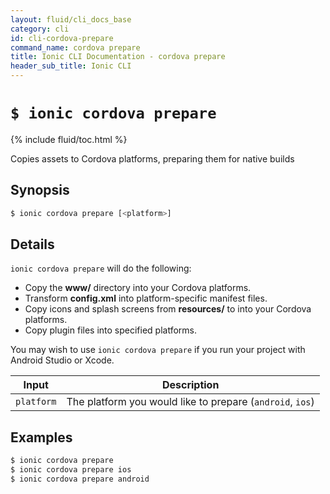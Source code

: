 ```yaml
---
layout: fluid/cli_docs_base
category: cli
id: cli-cordova-prepare
command_name: cordova prepare
title: Ionic CLI Documentation - cordova prepare
header_sub_title: Ionic CLI
---
```


# `$ ionic cordova prepare`

{% include fluid/toc.html %}

Copies assets to Cordova platforms, preparing them for native builds
## Synopsis

```bash
$ ionic cordova prepare [<platform>]
```
  
## Details

`ionic cordova prepare` will do the following:
- Copy the **www/** directory into your Cordova platforms.
- Transform **config.xml** into platform-specific manifest files.
- Copy icons and splash screens from **resources/** to into your Cordova platforms.
- Copy plugin files into specified platforms.

You may wish to use `ionic cordova prepare` if you run your project with Android Studio or Xcode.


Input | Description
----- | ----------
`platform` | The platform you would like to prepare (`android`, `ios`)




## Examples

```bash
$ ionic cordova prepare 
$ ionic cordova prepare ios
$ ionic cordova prepare android
```
